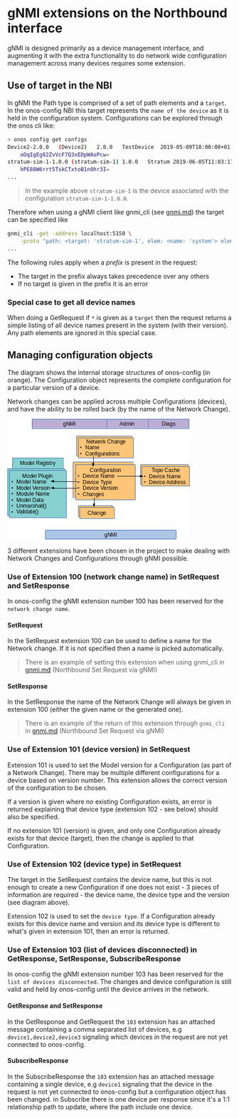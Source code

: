 # gNMI extensions on the Northbound interface

gNMI is designed primarily as a device management interface, and augmenting it
with the extra functionality to do network wide configuration management
across many devices requires some extension.

## Use of target in the NBI
In gNMI the Path type is comprised of a set of path elements and a `target`.
In the onos-config NBI this target represents the `name of the device` as it
is held in the configuration system. Configurations can be explored through the
onos cli like:
```bash
> onos config get configs
Device2-2.0.0	(Device2)	2.0.0	TestDevice	2019-05-09T18:00:00+01:00
	oOqIgEg82ZvVcF7Q3xEDpWAoPcw=
stratum-sim-1-1.0.0	(stratum-sim-1)	1.0.0	Stratum	2019-06-05T11:03:17+01:00
	hPE88W6rrt5TskCTxtoB1n0hr3I=
...
```
> In the example above `stratum-sim-1` is the device associated with the
> configuration `stratum-sim-1-1.0.0`.

Therefore when using a gNMI client like gnmi_cli (see [gnmi.md](./gnmi.md)) the
target can be specified like
```bash
gnmi_cli -get -address localhost:5150 \
    -proto "path: <target: 'stratum-sim-1', elem: <name: 'system'> elem:<name:'config'> elem: <name: 'motd-banner'>>" \
...
```

The following rules apply when a _prefix_ is present in the request:

* The target in the prefix always takes precedence over any others
* If no target is given in the prefix it is an error

### Special case to get all device names
When doing a GetRequest if `*` is given as a `target` then the request returns a simple listing of all device names present in the system (with their version). Any path elements are ignored in this special case.


## Managing configuration objects
The diagram shows the internal storage structures of onos-config (in orange). The
Configuration object represents the complete configuration for a particular
version of a device.

Network changes can be applied across multiple Configurations (devices), and have
the ability to be rolled back (by the name of the Network Change).
 
![onos-config internals](images/onos-config-internals.png)

3 different extensions have been chosen in the project to make dealing with Network
Changes and Configurations through gNMI possible.

### Use of Extension 100 (network change name) in SetRequest and SetResponse
In onos-config the gNMI extension number 100 has been reserved for the
`network change name`.

#### SetRequest
In the SetRequest extension 100 can be used to define a name for the Network
change. If it is not specified then a name is picked automatically.
> There is an example of setting this extension when using gnmi_cli in
[gnmi.md](gnmi.md) (Northbound Set Request via gNMI)

#### SetResponse
In the SetResponse the name of the Network Change will always be given in
extension 100 (either the given name or the generated one).
>There is an example of the return of this extension through `gnmi_cli` in
[gnmi.md](gnmi.md) (Northbound Set Request via gNMI)

### Use of Extension 101 (device version) in SetRequest
Extension 101 is used to set the Model version for a Configuration (as part of a
Network Change). There may be multiple different configurations for a device based
on version number. This extension allows the correct version of the configuration
to be chosen.

If a version is given where no existing Configuration exists, an error is
returned explaining that device type (extension 102 - see below) should also be
specified.

If no extension 101 (version) is given, and only one Configuration already exists
for that device (target), then the change is applied to that Configuration.

### Use of Extension 102 (device type) in SetRequest
The target in the SetRequest contains the device name, but this is not enough to
create a new Configuration if one does not exist - 3 pieces of information are
required - the device name, the device type and the version (see diagram above).

Extension 102 is used to set the `device type`. If a Configuration already exists
for this device name and version and its device type is different to what's
given in extension 101, then an error is returned.

### Use of Extension 103 (list of devices disconnected) in GetResponse, SetResponse, SubscribeResponse
In onos-config the gNMI extension number 103 has been reserved for the
`list of devices disconnected`. The changes and device configuration is still valid and held 
by onos-config until the device arrives in the network. 

#### GetResponse and SetResponse
In the GetResponse and GetRequest the `103` extension has an attached message containing a comma separated
list of devices, e.g `device1,device2,device3` signaling which devices in the request are not
yet connected to onos-config. 

#### SubscribeResponse
In the SubscribeResponse the `103` extension has an attached message containing a single device, 
e.g `device1` signaling that the device in the request is not yet connected to onos-config but 
a configuration object has been changed. in Subscribe there is one device per response since it's
a 1:1 relationship path to update, where the path include one device. 

